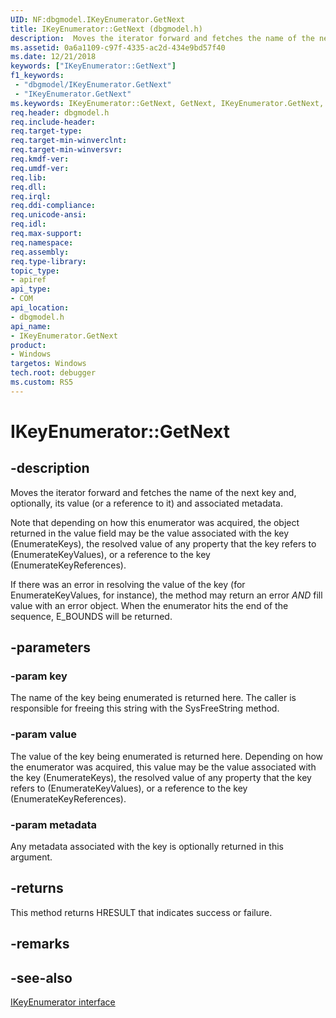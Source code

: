 ```yaml
---
UID: NF:dbgmodel.IKeyEnumerator.GetNext
title: IKeyEnumerator::GetNext (dbgmodel.h)
description:  Moves the iterator forward and fetches the name of the next key and, optionally, its value (or a reference to it) and associated metadata.
ms.assetid: 0a6a1109-c97f-4335-ac2d-434e9bd57f40
ms.date: 12/21/2018
keywords: ["IKeyEnumerator::GetNext"]
f1_keywords:
 - "dbgmodel/IKeyEnumerator.GetNext"
 - "IKeyEnumerator.GetNext"
ms.keywords: IKeyEnumerator::GetNext, GetNext, IKeyEnumerator.GetNext, IKeyEnumerator::GetNext, IKeyEnumerator.GetNext
req.header: dbgmodel.h
req.include-header:
req.target-type:
req.target-min-winverclnt:
req.target-min-winversvr:
req.kmdf-ver:
req.umdf-ver:
req.lib:
req.dll:
req.irql: 
req.ddi-compliance:
req.unicode-ansi:
req.idl:
req.max-support:
req.namespace:
req.assembly:
req.type-library: 
topic_type: 
- apiref
api_type: 
- COM
api_location: 
- dbgmodel.h
api_name: 
- IKeyEnumerator.GetNext
product:
- Windows
targetos: Windows
tech.root: debugger
ms.custom: RS5
---
```


# IKeyEnumerator::GetNext


## -description
 Moves the iterator forward and fetches the name of the next key and, optionally, its value (or a reference to it) and associated metadata.
    
 Note that depending on how this enumerator was acquired, the object returned in the value field may be the value associated with the key (EnumerateKeys), the resolved value of any property that the key refers to (EnumerateKeyValues), or a reference to the key (EnumerateKeyReferences).
    
 If there was an error in resolving the value of the key (for EnumerateKeyValues, for instance), the method may return an error *AND* fill value with an error object. When the enumerator hits the end of the sequence, E_BOUNDS will be returned.

## -parameters

### -param key
The name of the key being enumerated is returned here.  The caller is responsible for freeing this string with the SysFreeString method.

### -param value
The value of the key being enumerated is returned here.  Depending on how the enumerator was acquired, this value may be the value associated with the key (EnumerateKeys), the resolved value of any property that the key refers to (EnumerateKeyValues), or a reference to the key (EnumerateKeyReferences).

### -param metadata
Any metadata associated with the key is optionally returned in this argument.


## -returns
This method returns HRESULT that indicates success or failure.

## -remarks

## -see-also

[IKeyEnumerator interface](nn-dbgmodel-ikeyenumerator.md)
